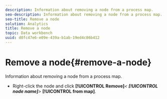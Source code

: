 ```yaml
---
description: Information about removing a node from a process map.
seo-description: Information about removing a node from a process map.
seo-title: Remove a node
solution: Analytics
title: Remove a node
topic: Data workbench
uuid: d0fc47e6-e09e-439a-b1ab-19ed4c86b412
---
```


# Remove a node{#remove-a-node}

Information about removing a node from a process map.

* Right-click the node and click **[!UICONTROL Remove]***< **[!UICONTROL node name]**>* **[!UICONTROL from map]**.

